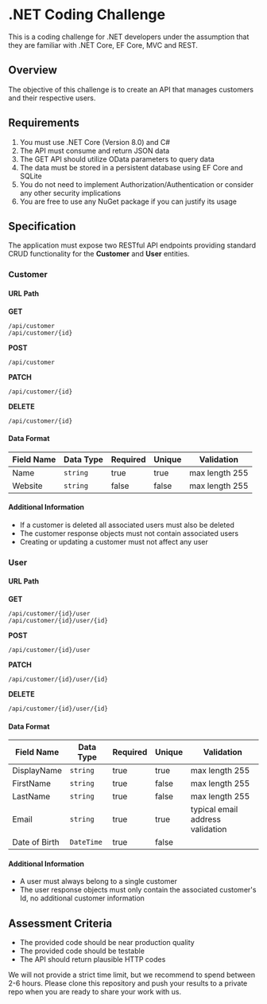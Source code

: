 # .NET Coding Challenge
This is a coding challenge for .NET developers under the assumption that they are familiar with .NET Core, EF Core, MVC and REST.

## Overview

The objective of this challenge is to create an API that manages customers and their respective users.

## Requirements

1. You must use .NET Core (Version 8.0) and C#
2. The API must consume and return JSON data
3. The GET API should utilize OData parameters to query data 
4. The data must be stored in a persistent database using EF Core and SQLite 
5. You do not need to implement Authorization/Authentication or consider any other security implications 
6. You are free to use any NuGet package if you can justify its usage

## Specification

The application must expose two RESTful API endpoints providing standard CRUD functionality for the **Customer** and **User** entities.

### Customer
#### URL Path
**GET**
```
/api/customer
/api/customer/{id}
```
**POST**
```
/api/customer
```
**PATCH**
```
/api/customer/{id}
```
**DELETE**
```
/api/customer/{id}
```

#### Data Format
| Field Name | Data Type | Required | Unique | Validation      |
|--|--|-------|--------|-----------------|
| Name | `string` | true  | true   | max length 255  |
| Website | `string` | false | false  | max length 255  |

#### Additional Information
- If a customer is deleted all associated users must also be deleted
- The customer response objects must not contain associated users
- Creating or updating a customer must not affect any user

### User
#### URL Path
**GET**
```
/api/customer/{id}/user
/api/customer/{id}/user/{id}
```
**POST**
```
/api/customer/{id}/user
```
**PATCH**
```
/api/customer/{id}/user/{id}
```
**DELETE**
```
/api/customer/{id}/user/{id}
```

#### Data Format
| Field Name    | Data Type  | Required | Unique | Validation                       |
|---------------|------------|----------|--------|----------------------------------|
| DisplayName   | `string`   | true     | true   | max length 255                   |
| FirstName     | `string`   | true     | false  | max length 255                   |
| LastName      | `string`   | true     | false  | max length 255                   |
| Email         | `string`   | true     | true   | typical email address validation |
| Date of Birth | `DateTime` | true     | false  |  |

#### Additional Information
- A user must always belong to a single customer
- The user response objects must only contain the associated customer's Id, no additional customer information

## Assessment Criteria

- The provided code should be near production quality
- The provided code should be testable
- The API should return plausible HTTP codes

We will not provide a strict time limit, but we recommend to spend between 2-6 hours. Please clone this repository and push your results to a private repo when you are ready to share your work with us. 
